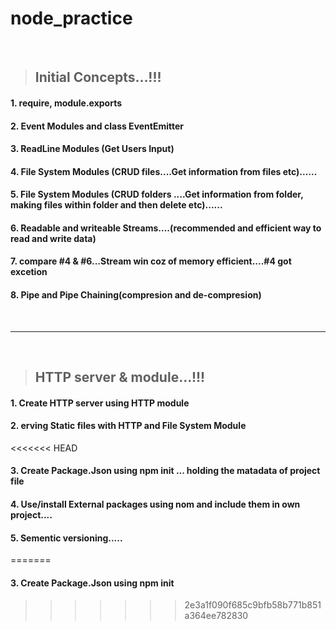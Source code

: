# node_practice

<br>

> ## Initial Concepts...!!!

#### 1. require, module.exports
#### 2. Event Modules and class EventEmitter
#### 3. ReadLine Modules (Get Users Input)
#### 4. File System Modules (CRUD  files....Get information from files etc)......
#### 5. File System Modules (CRUD folders ....Get information from folder, making files within folder and then delete  etc)......
#### 6. Readable and writeable Streams....(recommended and efficient way to read and write data)
#### 7. compare #4 & #6...Stream win coz of memory efficient....#4 got excetion
#### 8. Pipe and Pipe Chaining(compresion and de-compresion) 

<br>

---

<br>

> ## HTTP server & module...!!! 

#### 1. Create HTTP server using HTTP module
#### 2. erving Static files with HTTP and File System Module
<<<<<<< HEAD
#### 3. Create Package.Json using npm init ... holding the matadata of project file
#### 4. Use/install External packages using nom and include them in own project....
#### 5. Sementic versioning.....
=======
#### 3. Create Package.Json using npm init
>>>>>>> 2e3a1f090f685c9bfb58b771b851a364ee782830
